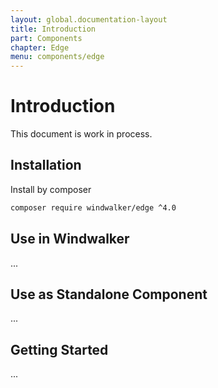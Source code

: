 ```yaml
---
layout: global.documentation-layout
title: Introduction
part: Components
chapter: Edge
menu: components/edge
---
```


# Introduction

This document is work in process.

## Installation

Install by composer

```bash
composer require windwalker/edge ^4.0
```

## Use in Windwalker

...

## Use as Standalone Component

...

## Getting Started

...
